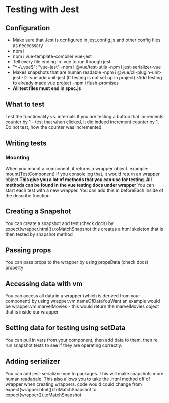 # Testing with Jest
## Configuration
- Make sure that Jest is ocnfigured in jest.config.js and other config files as neccessary
- npm i
- npm i vue-template-compiler vue-jest
- Tell every file ending in .vue to run through jest
- "^.+\\.vue$": "vue-jest"
-npm i @vue/test-utils
-npm i jest-serializer-vue
- Makes snapshots that are human readable
-npm i @vue/cli-plugin-unit-jest  -D
-vue add unit-jest (If testing is not set up in project)
-Add testing to already made vue project
-npm i flush-promises
-  __All test files must end in spec.js__
## What to test
Test the functionality vs. internals
If you are testing a button that increments counter by 1 - test that when clicked, it did indeed increment counter by 1. Do not test, how the counter was incremented.
## Writing tests
### Mounting
When you mount a component, it returns a wrapper object.
example: mount(TestComponent)
if you console log that, it would return an wrapper object
__This give you a lot of methods that you can use for testing. All methods can be found in the vue testing docs under wrapper__
You can start each test with a new wrapper. You can add this in beforeEach inside of the describe function
## Creating a Snapshot
You can create a snapshot and test (check docs) by
expect(wrapper.html()).toMatchSnapshot
this creates a html skeleton that is then tested by snapshot method
## Passing props
You can pass props to the wrapper by using propsData (check docs) property
## Accessing data with vm
You can access all data in a wrapper (which is derived from your component) by using wrapper.vm.nameOfDataYouWant
an example would be wrapper.vm.marvelMovies - this would return the marvelMovies object that is inside our wrapper
## Setting data for testing using setData
You can pull in vars from your component, then add data to them. then re run snapshot tests to see if they are operating correctly.
## Adding serializer
You can add jest-serializer-vue to packages. This will make snapshots more human readabale. This also allows you to take the .html method off of wrapper when creating wrappers. code would could change from expect(wrapper.html()).toMatchSnapshot to expect(wrapper()).toMatchSnapshot